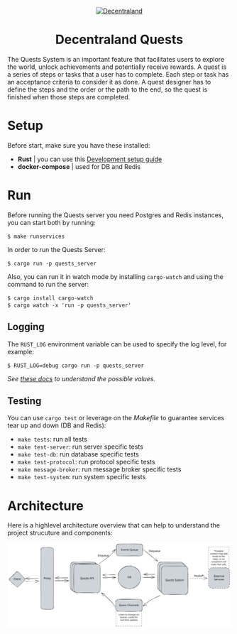 <p align="center">
  <a href="https://decentraland.org">
    <img alt="Decentraland" src="https://decentraland.org/images/logo.png" width="60" />
  </a>
</p>
<h1 align="center">
  Decentraland Quests
</h1>

The Quests System is an important feature that facilitates users to explore the world, unlock achievements and potentially receive rewards. A quest is a series of steps or tasks that a user has to complete. Each step or task has an acceptance criteria to consider it as done. A quest designer has to define the steps and the order or the path to the end, so the quest is finished when those steps are completed.

# Setup

Before start, make sure you have these installed:
- **Rust** | you can use this [Development setup guide](https://www.notion.so/decentraland/Development-Setup-3ea6715744944d1cbab0bf569f329f06) 
- **docker-compose** | used for DB and Redis

# Run

Before running the Quests server you need Postgres and Redis instances, you can start both by running:
```console
$ make runservices
```

In order to run the Quests Server:
```console
$ cargo run -p quests_server
```

Also, you can run it in watch mode by installing `cargo-watch` and using the command to run the server:
```console
$ cargo install cargo-watch
$ cargo watch -x 'run -p quests_server'
```

## Logging
The `RUST_LOG` environment variable can be used to specify the log level, for example:

```console
$ RUST_LOG=debug cargo run -p quests_server
```
_See [these docs](https://docs.rs/env_logger/latest/env_logger/) to understand the possible values._

## Testing

You can use `cargo test` or leverage on the _Makefile_ to guarantee services tear up and down (DB and Redis):

- `make tests`: run all tests
- `make test-server`: run server specific tests
- `make test-db`: run database specific tests
- `make test-protocol`: run protocol specific tests
- `make message-broker`: run message broker specific tests
- `make test-system`: run system specific tests

# Architecture
Here is a highlevel architecture overview that can help to understand the project strucuture and components:

![Quests](docs/architecture.svg)
